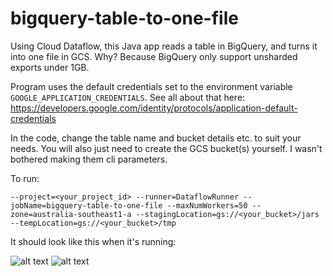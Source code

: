 # bigquery-table-to-one-file
Using Cloud Dataflow, this Java app reads a table in BigQuery, and turns it into one file in GCS. Why? Because BigQuery only support unsharded exports under 1GB.

Program uses the default credentials set to the environment variable `GOOGLE_APPLICATION_CREDENTIALS`. See all about that here: https://developers.google.com/identity/protocols/application-default-credentials

In the code, change the table name and bucket details etc. to suit your needs. You will also just need to create the GCS bucket(s) yourself. I wasn't bothered making them cli parameters.

To run:

`--project=<your_project_id>
--runner=DataflowRunner
--jobName=bigquery-table-to-one-file
--maxNumWorkers=50
--zone=australia-southeast1-a
--stagingLocation=gs://<your_bucket>/jars
--tempLocation=gs://<your_bucket>/tmp`

It should look like this when it's running:

![alt text](https://user-images.githubusercontent.com/5554342/30951859-7ee93e9a-a468-11e7-9875-e363b18966eb.png)
![alt text](https://user-images.githubusercontent.com/5554342/30951877-95c47de6-a468-11e7-8976-3cf4d923f4c2.png)
